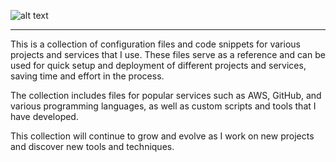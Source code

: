 ![alt text][logo]

[logo]: https://images.chaincuet.com/logos/chaincue-logo-crop1-white.png "chaincue logo"

---

<p>
This is a collection of configuration files and code snippets for various projects and services that I use. These files serve as a reference and can be used for quick setup and deployment of different projects and services, saving time and effort in the process. 
</p>
<p>
The collection includes files for popular services such as AWS, GitHub, and various programming languages, as well as custom scripts and tools that I have developed.
</p>
<p>
This collection will continue to grow and evolve as I work on new projects and discover new tools and techniques.
</p>

